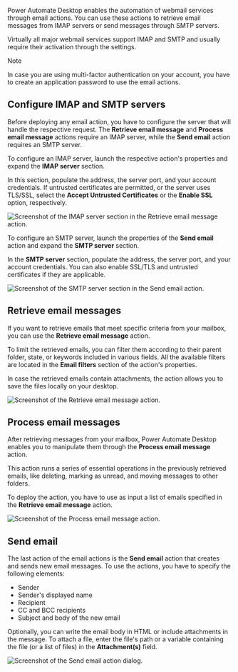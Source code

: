 Power Automate Desktop enables the automation of webmail services through email actions. You can use these actions to retrieve email messages from IMAP servers or send messages through SMTP servers.

Virtually all major webmail services support IMAP and SMTP and usually require their activation through the settings.

> [!NOTE]
> In case you are using multi-factor authentication on your account, you have to create an application password to use the email actions.

## Configure IMAP and SMTP servers

Before deploying any email action, you have to configure the server that will handle the respective request. The **Retrieve email message** and **Process email message**  actions require an IMAP server, while the **Send email** action requires an SMTP server.

To configure an IMAP server, launch the respective action's properties and expand the  **IMAP server** section.

In this section, populate the address, the server port, and your account credentials. If untrusted certificates are permitted, or the server uses TLS/SSL, select the **Accept Untrusted Certificates** or the **Enable SSL** option, respectively.

![Screenshot of the IMAP server section in the Retrieve email message action.](..\media\imap-server-config.png)

To configure an SMTP server, launch the properties of the **Send email**  action and expand the **SMTP server** section.

In the **SMTP server** section, populate the address, the server port, and your account credentials. You can also enable SSL/TLS and untrusted certificates if they are applicable.

![Screenshot of the SMTP server section in the Send email action.](..\media\smtp-server-config.png)

## Retrieve email messages

If you want to retrieve emails that meet specific criteria from your mailbox, you can use the **Retrieve email message** action.

To limit the retrieved emails, you can filter them according to their parent folder, state, or keywords included in various fields. All the available filters are located in the **Email filters** section of the action's properties.

In case the retrieved emails contain attachments, the action allows you to save the files locally on your desktop.

![Screenshot of the Retrieve email message action.](..\media\retrieve-emails-action.png)

## Process email messages

After retrieving messages from your mailbox, Power Automate Desktop enables you to manipulate them through the **Process email message** action.

This action runs a series of essential operations in the previously retrieved emails, like deleting, marking as unread, and moving messages to other folders.

To deploy the action, you have to use as input a list of emails specified in the **Retrieve email message** action.

![Screenshot of the Process email message action.](..\media\process-emails-action.png)

## Send email

The last action of the email actions is the **Send email** action that creates and sends new email messages. To use the actions, you have to specify the following elements:

- Sender
- Sender's displayed name
- Recipient
- CC and BCC recipients
- Subject and body of the new email

Optionally, you can write the email body in HTML or include attachments in the message. To attach a file, enter the file's path or a variable containing the file (or a list of files) in the **Attachment(s)** field.

![Screenshot of the Send email action dialog.](..\media\send-email-action.png)
